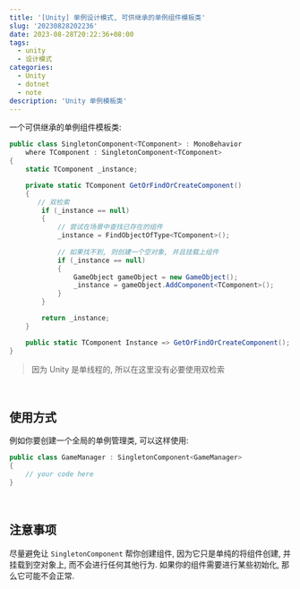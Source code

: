 ```yaml
---
title: '[Unity] 单例设计模式, 可供继承的单例组件模板类'
slug: '20230828202236'
date: 2023-08-28T20:22:36+08:00
tags:
  - unity
  - 设计模式
categories:
  - Unity
  - dotnet
  - note
description: 'Unity 单例模板类'
---
```


一个可供继承的单例组件模板类:


```cs
public class SingletonComponent<TComponent> : MonoBehavior
    where TComponent : SingletonComponent<TComponent>
{
    static TComponent _instance;

    private static TComponent GetOrFindOrCreateComponent()
    {
       // 双检索
        if (_instance == null)
        {
            // 尝试在场景中查找已存在的组件
            _instance = FindObjectOfType<TComponent>();
            
            // 如果找不到, 则创建一个空对象, 并且挂载上组件
            if (_instance == null)
            {
                GameObject gameObject = new GameObject();
                _instance = gameObject.AddComponent<TComponent>();
            }
        }

        return _instance;
    }

    public static TComponent Instance => GetOrFindOrCreateComponent();
}
```


> 因为 Unity 是单线程的, 所以在这里没有必要使用双检索


<br/>


## 使用方式


例如你要创建一个全局的单例管理类, 可以这样使用:

```cs
public class GameManager : SingletonComponent<GameManager>
{
    // your code here
}
```


<br/>


## 注意事项


尽量避免让 `SingletonComponent` 帮你创建组件, 因为它只是单纯的将组件创建, 并挂载到空对象上, 而不会进行任何其他行为. 如果你的组件需要进行某些初始化, 那么它可能不会正常.
